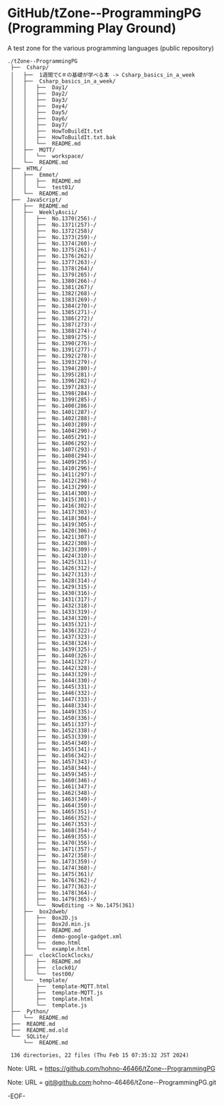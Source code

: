 # GitHub/tZone--ProgrammingPG (Programming Play Ground)

A test zone for the various programming languages (public repository)

    ./tZone--ProgrammingPG
     ├──  Csharp/
     │   ├──  1週間でC＃の基礎が学べる本 -> Csharp_basics_in_a_week
     │   ├──  Csharp_basics_in_a_week/
     │   │   ├──  Day1/
     │   │   ├──  Day2/
     │   │   ├──  Day3/
     │   │   ├──  Day4/
     │   │   ├──  Day5/
     │   │   ├──  Day6/
     │   │   ├──  Day7/
     │   │   ├──  HowToBuildIt.txt
     │   │   ├──  HowToBuildIt.txt.bak
     │   │   └──  README.md
     │   ├──  MQTT/
     │   │   └──  workspace/
     │   └──  README.md
     ├──  HTML/
     │   ├──  Emmet/
     │   │   ├──  README.md
     │   │   └──  test01/
     │   └──  README.md
     ├──  JavaScript/
     │   ├──  README.md
     │   ├──  WeeklyAscii/
     │   │   ├──  No.1370(256)-/
     │   │   ├──  No.1371(257)-/
     │   │   ├──  No.1372(258)/
     │   │   ├──  No.1373(259)-/
     │   │   ├──  No.1374(260)-/
     │   │   ├──  No.1375(261)-/
     │   │   ├──  No.1376(262)/
     │   │   ├──  No.1377(263)-/
     │   │   ├──  No.1378(264)/
     │   │   ├──  No.1379(265)-/
     │   │   ├──  No.1380(266)-/
     │   │   ├──  No.1381(267)/
     │   │   ├──  No.1382(268)-/
     │   │   ├──  No.1383(269)-/
     │   │   ├──  No.1384(270)-/
     │   │   ├──  No.1385(271)-/
     │   │   ├──  No.1386(272)/
     │   │   ├──  No.1387(273)-/
     │   │   ├──  No.1388(274)-/
     │   │   ├──  No.1389(275)-/
     │   │   ├──  No.1390(276)-/
     │   │   ├──  No.1391(277)-/
     │   │   ├──  No.1392(278)-/
     │   │   ├──  No.1393(279)-/
     │   │   ├──  No.1394(280)-/
     │   │   ├──  No.1395(281)-/
     │   │   ├──  No.1396(282)-/
     │   │   ├──  No.1397(283)-/
     │   │   ├──  No.1398(284)-/
     │   │   ├──  No.1399(285)-/
     │   │   ├──  No.1400(286)-/
     │   │   ├──  No.1401(287)-/
     │   │   ├──  No.1402(288)-/
     │   │   ├──  No.1403(289)-/
     │   │   ├──  No.1404(290)-/
     │   │   ├──  No.1405(291)-/
     │   │   ├──  No.1406(292)-/
     │   │   ├──  No.1407(293)-/
     │   │   ├──  No.1408(294)-/
     │   │   ├──  No.1409(295)-/
     │   │   ├──  No.1410(296)-/
     │   │   ├──  No.1411(297)-/
     │   │   ├──  No.1412(298)-/
     │   │   ├──  No.1413(299)-/
     │   │   ├──  No.1414(300)-/
     │   │   ├──  No.1415(301)-/
     │   │   ├──  No.1416(302)-/
     │   │   ├──  No.1417(303)-/
     │   │   ├──  No.1418(304)-/
     │   │   ├──  No.1419(305)-/
     │   │   ├──  No.1420(306)-/
     │   │   ├──  No.1421(307)-/
     │   │   ├──  No.1422(308)-/
     │   │   ├──  No.1423(309)-/
     │   │   ├──  No.1424(310)-/
     │   │   ├──  No.1425(311)-/
     │   │   ├──  No.1426(312)-/
     │   │   ├──  No.1427(313)-/
     │   │   ├──  No.1428(314)-/
     │   │   ├──  No.1429(315)-/
     │   │   ├──  No.1430(316)-/
     │   │   ├──  No.1431(317)-/
     │   │   ├──  No.1432(318)-/
     │   │   ├──  No.1433(319)-/
     │   │   ├──  No.1434(320)-/
     │   │   ├──  No.1435(321)-/
     │   │   ├──  No.1436(322)-/
     │   │   ├──  No.1437(323)-/
     │   │   ├──  No.1438(324)-/
     │   │   ├──  No.1439(325)-/
     │   │   ├──  No.1440(326)-/
     │   │   ├──  No.1441(327)-/
     │   │   ├──  No.1442(328)-/
     │   │   ├──  No.1443(329)-/
     │   │   ├──  No.1444(330)-/
     │   │   ├──  No.1445(331)-/
     │   │   ├──  No.1446(332)-/
     │   │   ├──  No.1447(333)-/
     │   │   ├──  No.1448(334)-/
     │   │   ├──  No.1449(335)-/
     │   │   ├──  No.1450(336)-/
     │   │   ├──  No.1451(337)-/
     │   │   ├──  No.1452(338)-/
     │   │   ├──  No.1453(339)-/
     │   │   ├──  No.1454(340)-/
     │   │   ├──  No.1455(341)-/
     │   │   ├──  No.1456(342)-/
     │   │   ├──  No.1457(343)-/
     │   │   ├──  No.1458(344)-/
     │   │   ├──  No.1459(345)-/
     │   │   ├──  No.1460(346)-/
     │   │   ├──  No.1461(347)-/
     │   │   ├──  No.1462(348)-/
     │   │   ├──  No.1463(349)-/
     │   │   ├──  No.1464(350)-/
     │   │   ├──  No.1465(351)-/
     │   │   ├──  No.1466(352)-/
     │   │   ├──  No.1467(353)-/
     │   │   ├──  No.1468(354)-/
     │   │   ├──  No.1469(355)-/
     │   │   ├──  No.1470(356)-/
     │   │   ├──  No.1471(357)-/
     │   │   ├──  No.1472(358)-/
     │   │   ├──  No.1473(359)-/
     │   │   ├──  No.1474(360)-/
     │   │   ├──  No.1475(361)/
     │   │   ├──  No.1476(362)-/
     │   │   ├──  No.1477(363)-/
     │   │   ├──  No.1478(364)-/
     │   │   ├──  No.1479(365)-/
     │   │   └──  NowEditing -> No.1475(361)
     │   ├──  box2dweb/
     │   │   ├──  Box2D.js
     │   │   ├──  Box2d.min.js
     │   │   ├──  README.md
     │   │   ├──  demo-google-gadget.xml
     │   │   ├──  demo.html
     │   │   └──  example.html
     │   ├──  clockClockClocks/
     │   │   ├──  README.md
     │   │   ├──  clock01/
     │   │   └──  test00/
     │   └──  template/
     │       ├──  template-MQTT.html
     │       ├──  template-MQTT.js
     │       ├──  template.html
     │       └──  template.js
     ├──  Python/
     │   └──  README.md
     ├──  README.md
     ├──  README.md.old
     └──  SQLite/
         └──  README.md
     
     136 directories, 22 files (Thu Feb 15 07:35:32 JST 2024)


Note: URL = https://github.com/hohno-46466/tZone--ProgrammingPG

Note: URL = git@github.com:hohno-46466/tZone--ProgrammingPG.git

-EOF-
